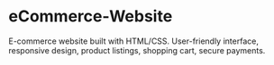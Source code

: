 # eCommerce-Website
 E-commerce website built with HTML/CSS. User-friendly interface, responsive design, product listings, shopping cart, secure payments.
